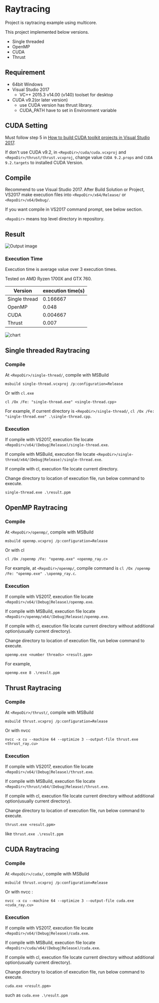 #  Raytracing

Project is raytracing example using multicore.

This project implemented below versions.

- Single threaded
- OpenMP
- CUDA
- Thrust

## Requirement

- 64bit Windows
- Visual Studio 2017
  - VC++ 2015.3 v14.00 (v140) toolset for desktop
- CUDA v9.2(or later version)
  - use CUDA version has thrust library.
  - CUDA_PATH have to set in Environment variable

## CUDA Setting

Must follow step 5 in [How to build CUDA toolkit projects in Visual Studio 2017](https://www.olegtarasov.me/how-to-build-cuda-toolkit-projects-in-visual-studio-2017/).

If don't use CUDA v9.2, in `<RepoDir>/cuda/cuda.vcxproj` and `<RepoDir>/thrust/thrust.vcxproj`, change value `CUDA 9.2.props` and `CUDA 9.2.targets`  to installed CUDA Version.

## Compile

Recommend to use Visual Studio 2017. After Build Solution or Project, VS2017 make execution files into `<RepoDir>/x64/Release/` or `<RepoDir>/x64/Debug/`.

If you want compile in VS2017 command prompt, see below section.

`<RepoDir>` means top level directory in repository.

## Result

![Output image](./img/result.png)

### Execution Time

Execution time is average value over 3 execution times.

Tested on AMD Ryzen 1700X and GTX 760.

| Version | execution time(s) |
| --- | --- |
| Single thread | 0.166667 |
| OpenMP | 0.048 |
| CUDA | 0.004667 |
| Thrust | 0.007 |


![chart](./img/chart.png)

## Single threaded Raytracing

### Compile

At `<RepoDir>/single-thread/`, compile with MSBuild

```batch
msbuild single-thread.vcxproj /p:configuration=Release
```

Or with `cl.exe`

```batch
cl /Ox /Fe: "single-thread.exe" <single-thread.cpp>
```

For example, if current directory is `<RepoDir>/single-thread/`, `cl /Ox /Fe: "single-thread.exe" .\single-thread.cpp`.

### Execution

If compile with VS2017, execution file locate `<RepoDir>/x64/(Debug|Release)/single-thread.exe`.

If compile with MSBuild, execution file locate `<RepoDir>/single-thread/x64/(Debug|Release)/single-thread.exe`.

If compile with cl, execution file locate current directory.

Change directory to location of execution file, run below command to execute.

```batch
single-thread.exe .\result.ppm
```

## OpenMP Raytracing

### Compile

At `<RepoDir>/openmp/`, compile with MSBuild

```batch
msbuild openmp.vcxproj /p:configuration=Release
```

Or with cl

```batch
cl /Ox /openmp /Fe: "openmp.exe" <openmp_ray.c>
```

For example, at `<RepoDir>/openmp/`, compile command is `cl /Ox /openmp /Fe: "openmp.exe" .\openmp_ray.c`.

### Execution

If compile with VS2017, execution file locate `<RepoDir>/x64/(Debug|Release)/openmp.exe`.

If compile with MSBuild, execution file locate `<RepoDir>/openmp/x64/(Debug|Release)/openmp.exe`.

If compile with cl, execution file locate current directory without additional option(usually current directory).

Change directory to location of execution file, run below command to execute.

```batch
openmp.exe <number threads> <result.ppm>
```

For example,

```batch
openmp.exe 8 .\result.ppm
```

## Thrust Raytracing

### Compile

At `<RepoDir>/thrust/`, compile with MSBuild

```batch
msbuild thrust.vcxproj /p:configuration=Release
```

Or with nvcc

```batch
nvcc -x cu --machine 64 --optimize 3 --output-file thrust.exe <thrust_ray.cu>
```

### Execution

If compile with VS2017, execution file locate `<RepoDir>/x64/(Debug|Release)/thrust.exe`.

If compile with MSBuild, execution file locate `<RepoDir>/thrust/x64/(Debug|Release)/thrust.exe`.

If compile with cl, execution file locate current directory without additional option(usually current directory).

Change directory to location of execution file, run below command to execute.

```batch
thrust.exe <result.ppm>
```

like `thrust.exe .\result.ppm`

## CUDA Raytracing

### Compile

At `<RepoDir>/cuda/`, compile with MSBuild

```batch
msbuild thrust.vcxproj /p:configuration=Release
```

Or with nvcc :

```batch
nvcc -x cu --machine 64 --optimize 3 --output-file cuda.exe <cuda_ray.cu>
```

### Execution

If compile with VS2017, execution file locate `<RepoDir>/x64/(Debug|Release)/cuda.exe`.

If compile with MSBuild, execution file locate `<RepoDir>/cuda/x64/(Debug|Release)/cuda.exe`.

If compile with cl, execution file locate current directory without additional option(usually current directory).

Change directory to location of execution file, run below command to execute.

```batch
cuda.exe <result.ppm>
```

such as `cuda.exe .\result.ppm`


